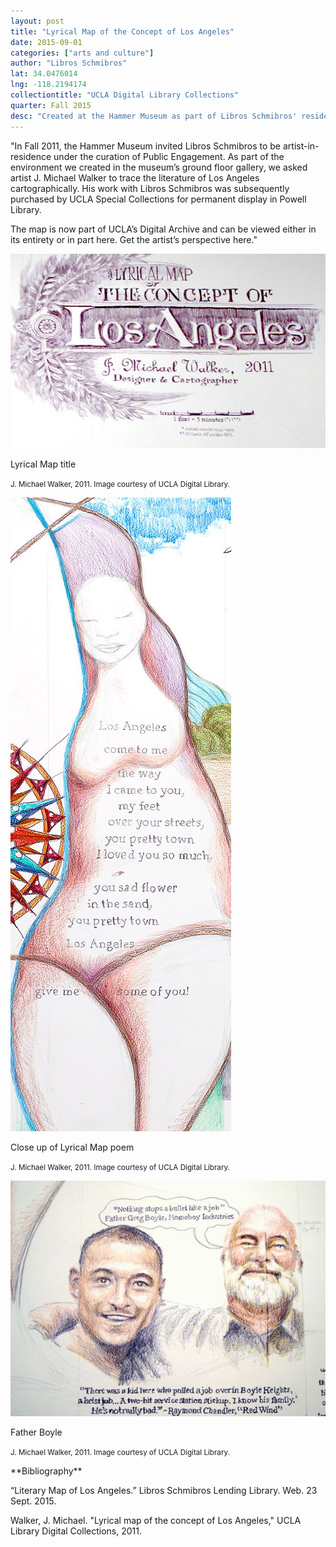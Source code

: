 ```yaml
---
layout: post
title: "Lyrical Map of the Concept of Los Angeles"
date: 2015-09-01
categories: ["arts and culture"]
author: "Libros Schmibros"
lat: 34.0476014
lng: -118.2194174
collectiontitle: "UCLA Digital Library Collections"
quarter: Fall 2015
desc: "Created at the Hammer Museum as part of Libros Schmibros' residency, the Lyrical Map of the Concept of Los Angeles is held at UCLA's Powell Library."
---
```

&quot;In Fall 2011, the Hammer Museum invited Libros Schmibros to be artist-in-residence under the curation of Public Engagement. As part of the environment we created in the museum’s ground floor gallery, we asked artist J. Michael Walker to trace the literature of Los Angeles cartographically. His work with Libros Schmibros was subsequently purchased by UCLA Special Collections for permanent display in Powell Library.

The map is now part of UCLA’s Digital Archive and can be viewed either in its entirety or in part here. Get the artist’s perspective here.&quot;


<img src='images/lyrical1.jpg' alt='Image of the hand-drawn title of the work. Reads: Lyrical map of the concept of Los Angeles. J. Michael Walker, 2011. Designer & Cartographer.'>
<figcaption><p>Lyrical Map title</p><p><small>J. Michael Walker, 2011. Image courtesy of UCLA Digital Library.</small></p>
<img src='images/lyrical2.jpg' alt='Conceptual drawing of female figure with a poem enclosed in the figure.'>
<figcaption><p>Close up of Lyrical Map poem</p><p><small>J. Michael Walker, 2011. Image courtesy of UCLA Digital Library.</small></p>
<img src='images/lyrical3.jpg' alt='Drawing of Father Boyle with youth, reads: &#34;Nothing stops a bullet like a job,&#34; Father Greg Boyle, Homeboy Industries.'>
<figcaption><p>Father Boyle</p><p><small>J. Michael Walker, 2011. Image courtesy of UCLA Digital Library.</small></p>
<section id="categories" markdown="1">
**Bibliography**

“Literary Map of Los Angeles.” Libros Schmibros Lending Library. Web. 23 Sept. 2015.

Walker, J. Michael. &quot;Lyrical map of the concept of Los Angeles,&quot; UCLA Library Digital Collections, 2011.


</section>
